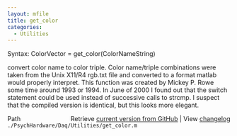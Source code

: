 ```yaml
---
layout: mfile
title: get_color
categories:
  - Utilities
---
```


Syntax: ColorVector = get\_color\(ColorNameString\)

convert color name to color triple. Color name/triple combinations
were taken from the Unix X11/R4 rgb.txt file and converted to
a format matlab would properly interpret.  This function was
created by Mickey P. Rowe some time around 1993 or 1994.  In June of 2000
I found out that the switch statement could be used instead of successive
calls to strcmp.  I suspect that the compiled version is identical, but this
looks more elegant.


<div class="code_header" style="text-align:right;">
  <span style="float:left;">Path&nbsp;&nbsp;</span> <span class="counter">Retrieve <a href=
  "https://raw.github.com/Psychtoolbox-3/Psychtoolbox-3/beta/./PsychHardware/Daq/Utilities/get_color.m">current version from GitHub</a> | View <a href=
  "https://github.com/Psychtoolbox-3/Psychtoolbox-3/commits/beta/./PsychHardware/Daq/Utilities/get_color.m">changelog</a></span>
</div>
<div class="code">
  <code>./PsychHardware/Daq/Utilities/get_color.m</code>
</div>
